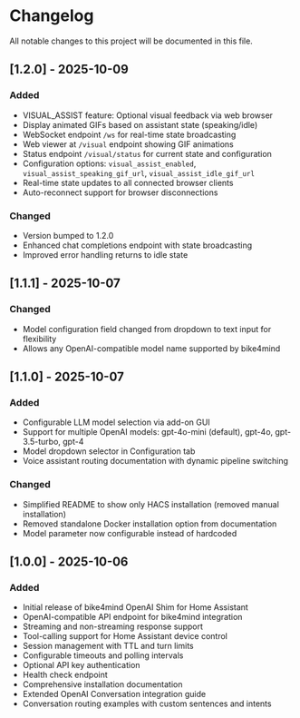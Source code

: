 # Changelog

All notable changes to this project will be documented in this file.

## [1.2.0] - 2025-10-09

### Added
- VISUAL_ASSIST feature: Optional visual feedback via web browser
- Display animated GIFs based on assistant state (speaking/idle)
- WebSocket endpoint `/ws` for real-time state broadcasting
- Web viewer at `/visual` endpoint showing GIF animations
- Status endpoint `/visual/status` for current state and configuration
- Configuration options: `visual_assist_enabled`, `visual_assist_speaking_gif_url`, `visual_assist_idle_gif_url`
- Real-time state updates to all connected browser clients
- Auto-reconnect support for browser disconnections

### Changed
- Version bumped to 1.2.0
- Enhanced chat completions endpoint with state broadcasting
- Improved error handling returns to idle state

## [1.1.1] - 2025-10-07

### Changed
- Model configuration field changed from dropdown to text input for flexibility
- Allows any OpenAI-compatible model name supported by bike4mind

## [1.1.0] - 2025-10-07

### Added
- Configurable LLM model selection via add-on GUI
- Support for multiple OpenAI models: gpt-4o-mini (default), gpt-4o, gpt-3.5-turbo, gpt-4
- Model dropdown selector in Configuration tab
- Voice assistant routing documentation with dynamic pipeline switching

### Changed
- Simplified README to show only HACS installation (removed manual installation)
- Removed standalone Docker installation option from documentation
- Model parameter now configurable instead of hardcoded

## [1.0.0] - 2025-10-06

### Added
- Initial release of bike4mind OpenAI Shim for Home Assistant
- OpenAI-compatible API endpoint for bike4mind integration
- Streaming and non-streaming response support
- Tool-calling support for Home Assistant device control
- Session management with TTL and turn limits
- Configurable timeouts and polling intervals
- Optional API key authentication
- Health check endpoint
- Comprehensive installation documentation
- Extended OpenAI Conversation integration guide
- Conversation routing examples with custom sentences and intents
